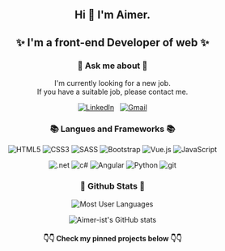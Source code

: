 <center>

## <center>Hi 👋 I'm Aimer.

## ✨ I'm a front-end Developer of web ✨

### 💬 Ask me about 💬
I'm currently looking for a new job. <br/>
If you have a suitable job, please contact me.

<a href="https://www.linkedin.com/in/%E4%BD%A9%E9%A6%A8-%E7%8E%8B-a88a9b20a/"><img alt="LinkedIn" src="https://img.shields.io/badge/linkedin%20-%230077B5.svg?&style=flat&logo=linkedin&logoColor=white"/></a> &nbsp;
<a href="mailto:lovv840629y@gmail.com"><img alt="Gmail" src="https://img.shields.io/badge/Gmail-D14836?style=flat&logo=gmail&logoColor=white" /></a>

### 📚 Langues and Frameworks 📚

![HTML5](https://img.shields.io/badge/HTML5-E34F26?style=for-the-badge&logo=html5&logoColor=white)
![CSS3](https://img.shields.io/badge/CSS3-1572B6?style=for-the-badge&logo=css3&logoColor=white)
![SASS](https://img.shields.io/badge/Sass-CC6699?style=for-the-badge&logo=sass&logoColor=white)
![Bootstrap](https://img.shields.io/badge/Bootstrap-563D7C?style=for-the-badge&logo=bootstrap&logoColor=white)
![Vue.js](https://img.shields.io/badge/Vue.js-35495E?style=for-the-badge&logo=vue.js&logoColor=4FC08D)
![JavaScript](https://img.shields.io/badge/JavaScript-F7DF1E?style=for-the-badge&logo=javascript&logoColor=black)

![.net](https://img.shields.io/badge/.NET-5C2D91?style=for-the-badge&logo=.net&logoColor=white)
![c#](https://img.shields.io/badge/C%23-239120?style=for-the-badge&logo=c-sharp&logoColor=white)
![Angular](https://img.shields.io/badge/Angular-DD0031?style=for-the-badge&logo=angular&logoColor=white)
![Python](https://img.shields.io/badge/Python-14354C?style=for-the-badge&logo=python&logoColor=white)
![git](https://img.shields.io/badge/Git-F05032?style=for-the-badge&logo=git&logoColor=white)

### 💎 Github Stats 💎

![Most User Languages](https://github-readme-stats.vercel.app/api/top-langs/?username=Aimer-ist&layout=compact&bg_color=30,80d0c7,13547a&icon_color=A6DED8&hide_border=true&hide=jupyter+notebook&text_color=C3E9E5&title_color=C3E9E5)

![Aimer-ist's GitHub stats](https://github-readme-stats.vercel.app/api?username=Aimer-ist&count_private=true&show_icons=true&hide=contribs,prs&hide_border=true&bg_color=30,80d0c7,13547a&icon_color=A6DED8&title_color=C3E9E5&text_color=C3E9E5)

####  👇👇 Check my pinned projects below 👇👇

</center>

<!--
**Aimer-ist/Aimer-ist** is a ✨ _special_ ✨ repository because its `README.md` (this file) appears on your GitHub profile.

Here are some ideas to get you started:

- 🔭 I’m currently working on ...
- 🌱 I’m currently learning ...
- 👯 I’m looking to collaborate on ...
- 🤔 I’m looking for help with ...
- 💬 Ask me about ...
- 📫 How to reach me: ...
- 😄 Pronouns: ...
- ⚡ Fun fact: ...
-->
